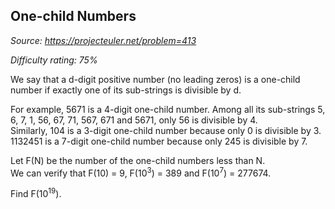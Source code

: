 One-child Numbers
-----------------

*Source: https://projecteuler.net/problem=413*


*Difficulty rating: 75%*

We say that a d-digit positive number (no leading zeros) is a one-child
number if exactly one of its sub-strings is divisible by d.

For example, 5671 is a 4-digit one-child number. Among all its
sub-strings 5, 6, 7, 1, 56, 67, 71, 567, 671 and 5671, only 56 is
divisible by 4.\
 Similarly, 104 is a 3-digit one-child number because only 0 is
divisible by 3.\
 1132451 is a 7-digit one-child number because only 245 is divisible by
7.

Let F(N) be the number of the one-child numbers less than N.\
 We can verify that F(10) = 9, F(10<sup>3</sup>) = 389 and F(10<sup>7</sup>) = 277674.

Find F(10<sup>19</sup>).
